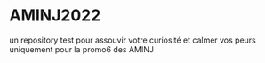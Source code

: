 # AMINJ2022
un repository test pour assouvir votre curiosité et calmer vos peurs
uniquement pour la promo6 des AMINJ

